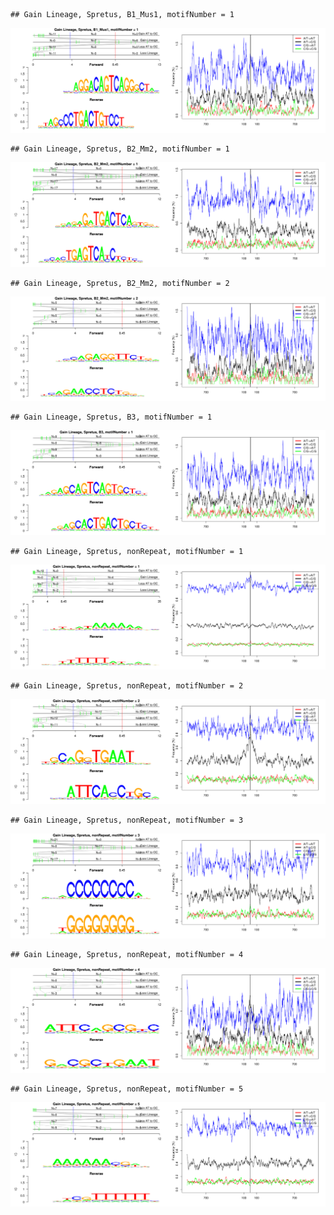 

```
## Gain Lineage, Spretus, B1_Mus1, motifNumber = 1
```

![plot of chunk motifPValues](figure/motifPValues1.png) 

```
## Gain Lineage, Spretus, B2_Mm2, motifNumber = 1
```

![plot of chunk motifPValues](figure/motifPValues2.png) 

```
## Gain Lineage, Spretus, B2_Mm2, motifNumber = 2
```

![plot of chunk motifPValues](figure/motifPValues3.png) 

```
## Gain Lineage, Spretus, B3, motifNumber = 1
```

![plot of chunk motifPValues](figure/motifPValues4.png) 

```
## Gain Lineage, Spretus, nonRepeat, motifNumber = 1
```

![plot of chunk motifPValues](figure/motifPValues5.png) 

```
## Gain Lineage, Spretus, nonRepeat, motifNumber = 2
```

![plot of chunk motifPValues](figure/motifPValues6.png) 

```
## Gain Lineage, Spretus, nonRepeat, motifNumber = 3
```

![plot of chunk motifPValues](figure/motifPValues7.png) 

```
## Gain Lineage, Spretus, nonRepeat, motifNumber = 4
```

![plot of chunk motifPValues](figure/motifPValues8.png) 

```
## Gain Lineage, Spretus, nonRepeat, motifNumber = 5
```

![plot of chunk motifPValues](figure/motifPValues9.png) 
  
